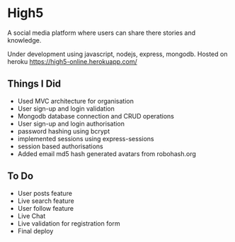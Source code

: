 # High5

A social media platform where users can share there stories and knowledge.

Under development using javascript, nodejs, express, mongodb.
Hosted on heroku https://high5-online.herokuapp.com/

## Things I Did

- Used MVC architecture for organisation
- User sign-up and login validation
- Mongodb database connection and CRUD operations
- User sign-up and login authorisation
- password hashing using bcrypt
- implemented sessions using express-sessions
- session based authorisations
- Added email md5 hash generated avatars from robohash.org


## To Do

- User posts feature
- Live search feature
- User follow feature
- Live Chat
- Live validation for registration form
- Final deploy
